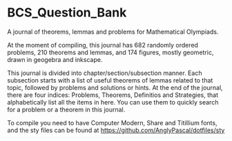 # BCS_Question_Bank
A journal of theorems, lemmas and problems for Mathematical Olympiads. 

At the moment of compiling, this journal has 682 randomly ordered problems, 210 theorems
and lemmas, and 174 figures, mostly geometric, drawn in geogebra and inkscape.

This journal is divided into chapter/section/subsection manner. Each subsection starts
with a list of useful theorems of lemmas related to that topic, followed by problems and
solutions or hints. At the end of the journal, there are four indices: Problems, Theorems,
Definitios and Strategies, that alphabetically list all the items in here. You can use
them to quickly search for a problem or a theorem in this journal.

To compile you need to have Computer Modern, Share and Titillium fonts, and the sty files
can be found at https://github.com/AnglyPascal/dotfiles/sty

